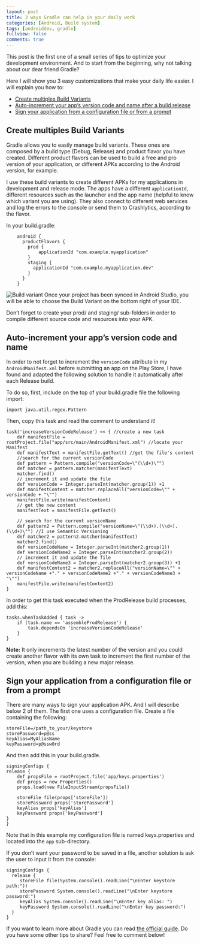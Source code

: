 ```yaml
---
layout: post
title: 3 ways Gradle can help in your daily work
categories: [Android, Build system]
tags: [androiddev, gradle]
fullview: false
comments: true
---
```


This post is the first one of a small series of tips to optimize your development environment. And to start from the beginning, why not talking about our dear friend Gradle?

Here I will show you 3 easy customizations that make your daily life easier. I will explain you how to:

 - [Create multiples Build Variants](#buildvariants)
 - [Auto-increment your app’s version code and name after a build release](#autoincrement)
 - [Sign your application from a configuration file or from a prompt](#signapplication)

## <a name="buildvariants"></a> Create multiples Build Variants

 Gradle allows you to easily manage build variants. These ones are composed by a build type (Debug, Release) and product flavor you have created. Different product flavors can be used to build a free and pro version of your application, or different APKs according to the Android version, for example.

 I use these build variants to create different APKs for my applications in development and release mode. The apps have a different `applicationId`, different resources such as the launcher and the app name (helpful to know which variant you are using). They also connect to different web services and log the errors to the console or send them to Crashlytics, according to the flavor.

 In your build.gradle:

        android {
          productFlavors {
            prod {
                applicationId "com.example.myapplication"
            }
            staging {
              applicationId "com.example.myapplication.dev"
            }
          }
        }

![Build variant]({{site.url}}/assets/buildvariants.png)
Once your project has been synced in Android Studio, you will be able to choose the Build Variant on the bottom right of your IDE.

Don’t forget to create your prod/ and staging/ sub-folders in order to compile different source code and resources into your APK.

##  <a name="autoincrement"></a> Auto-increment your app’s version code and name

In order to not forget to increment the `versionCode` attribute in my `AndroidManifest.xml` before submitting an app on the Play Store, I have found and adapted the following solution to handle it automatically after each Release build.

To do so, first, include on the top of your build.gradle file the following import:

    import java.util.regex.Pattern

Then, copy this task and read the comment to understand it!

    task('increaseVersionCodeRelease') << { //create a new task
        def manifestFile = rootProject.file("app/src/main/AndroidManifest.xml") //locate your Manifest
        def manifestText = manifestFile.getText() //get the file's content
        //search for the current versionCode
        def pattern = Pattern.compile("versionCode=\"(\\d+)\"")
        def matcher = pattern.matcher(manifestText)
        matcher.find()
        // increment it and update the file
        def versionCode = Integer.parseInt(matcher.group(1)) +1
        def manifestContent = matcher.replaceAll("versionCode=\"" + versionCode + "\"")
        manifestFile.write(manifestContent)
        // get the new content
        manifestText = manifestFile.getText()

        // search for the current versionName
        def pattern2 = Pattern.compile("versionName=\"(\\d+).(\\d+).(\\d+)\"") //I use Semantic Versioning
        def matcher2 = pattern2.matcher(manifestText)
        matcher2.find()
        def versionCodeName = Integer.parseInt(matcher2.group(1))
        def versionCodeName2 = Integer.parseInt(matcher2.group(2))
        // increment it and update the file
        def versionCodeName3 = Integer.parseInt(matcher2.group(3)) +1
        def manifestContent2 = matcher2.replaceAll("versionName=\"" + versionCodeName +"." + versionCodeName2 +"." + versionCodeName3 + "\"")
        manifestFile.write(manifestContent2)
    }

In order to get this task executed when the ProdRelease build processes, add this:

    tasks.whenTaskAdded { task ->
        if (task.name == 'assembleProdRelease') {
            task.dependsOn 'increaseVersionCodeRelease'
        }
    }

**Note:** It only increments the latest number of the version and you could create another flavor with its own task to increment the first number of the version, when you are building a new major release.

## <a name="signapplication"></a> Sign your application from a configuration file or from a prompt

There are many ways to sign your application APK. And I will describe below 2 of them. The first one uses a configuration file. Create a file containing the following:

    storeFile=/path_to_your/keystore
    storePassword=p@ss
    keyAlias=MyAliasName
    keyPassword=p@ssw0rd

And then add this in your build.gradle.

    signingConfigs {
    release {
        def propsFile = rootProject.file('app/keys.properties')
        def props = new Properties()
        props.load(new FileInputStream(propsFile))

        storeFile file(props['storeFile'])
        storePassword props['storePassword']
        keyAlias props['keyAlias']
        keyPassword props['keyPassword']
    }
    }

Note that in this example my configuration file is named keys.properties and located into the `app` sub-directory.

If you don’t want your password to be saved in a file, another solution is ask the user to input it from the console:

    signingConfigs {
      release {
         storeFile file(System.console().readLine("\nEnter keystore path:"))
         storePassword System.console().readLine("\nEnter keystore password:")
         keyAlias System.console().readLine("\nEnter key alias: ")
         keyPassword System.console().readLine("\nEnter key password:")
      }
    }

If you want to learn more about Gradle you can read [the official guide](http://tools.android.com/tech-docs/new-build-system/user-guide).
Do you have some other tips to share? Feel free to comment below!
